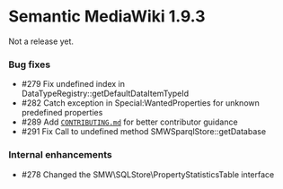 # Semantic MediaWiki 1.9.3

Not a release yet.

### Bug fixes

* #279 Fix undefined index in DataTypeRegistry::getDefaultDataItemTypeId
* #282 Catch exception in Special:WantedProperties for unknown predefined properties
* #289 Add [``CONTRIBUTING.md``](https://github.com/SemanticMediaWiki/SemanticMediaWiki/blob/master/CONTRIBUTING.md) for better contributor guidance
* #291 Fix Call to undefined method SMWSparqlStore::getDatabase 

### Internal enhancements

* #278 Changed the SMW\SQLStore\PropertyStatisticsTable interface 
